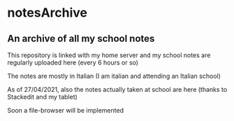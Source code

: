 # notesArchive

## An archive of all my school notes

This repository is linked with my home server and my school notes are regularly uploaded here (every 6 hours or so)

The notes are mostly in Italian (I am italian and attending an Italian school)


As of 27/04/2021, also the notes actually taken at school are here (thanks to Stackedit and my tablet)

Soon a file-browser will be implemented
